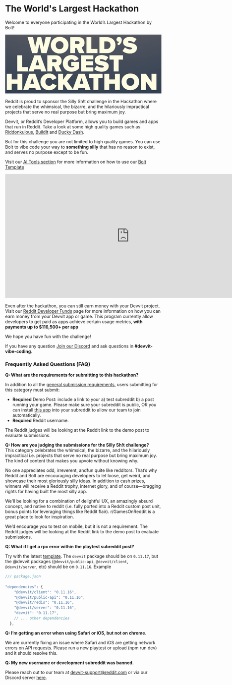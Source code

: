 # The World's Largest Hackathon

Welcome to everyone participating in the World’s Largest Hackathon by Bolt!

[![Hackathon Logo](./assets/ai-tools/hackathon-logo.png)](https://hackathon.dev)

Reddit is proud to sponsor the Silly Sh!t challenge in the Hackathon where we celebrate the whimsical, the bizarre, and the hilariously impractical projects that serve no real purpose but bring maximum joy.

Devvit, or Reddit’s Developer Platform, allows you to build games and apps that run in Reddit. Take a look at some high quality games such as [Riddonkulous](https://www.reddit.com/r/riddonkulous/), [BuildIt](https://www.reddit.com/r/buildit/) and [Ducky Dash](https://www.reddit.com/r/RedditGames/comments/1l2vq3t/daily_challenge_ducky_dash_june_4_2025/).

But for this challenge you are not limited to high quality games. You can use Bolt to vibe code your way to **something silly** that has no reason to exist, and serves no purpose except to be fun.

Visit our [AI Tools section](devvit_web/ai_tools.mdx) for more information on how to use our [Bolt Template](https://github.com/reddit/devvit-bolt-starter-experimental)

<iframe
  width="800px"
  height="400px"
  src="https://www.youtube.com/embed/uI85NRCoQNU"
  title="Using the Bolt x Devvit template"
  frameborder="0"
  allow="accelerometer; autoplay; clipboard-write; encrypted-media; gyroscope; picture-in-picture; web-share"
  referrerpolicy="strict-origin-when-cross-origin"
  allowfullscreen
></iframe>

Even after the hackathon, you can still earn money with your Devvit project. Visit our [Reddit Developer Funds](reddit_developer_funds.md) page for more information on how you can earn money from your Devvit app or game. This program currently allow developers to get paid as apps achieve certain usage metrics, **with payments up to $116,500+ per app**

We hope you have fun with the challenge!

If you have any question [Join our Discord](https://discord.gg/Cd43ExtEFS) and ask questions in **#devvit-vibe-coding**.

### Frequently Asked Questions (FAQ)

**Q: What are the requirements for submitting to this hackathon?**

In addition to all the [general submission requirements](https://worldslargesthackathon.devpost.com/resources#silly-sh-t-challenge), users submitting for this category must submit:

- **Required** Demo Post: include a link to your a) test subreddit b) a post running your game. Please make sure your subreddit is public, OR you can install [this app](https://developers.reddit.com/apps/dr-admin-approve) into your subreddit to allow our team to join automatically.
- **Required** Reddit username.

The Reddit judges will be looking at the Reddit link to the demo post to evaluate submissions.

**Q: How are you judging the submissions for the Silly Sh\!t challenge?**  
This category celebrates the whimsical, the bizarre, and the hilariously impractical i.e. projects that serve no real purpose but bring maximum joy. The kind of content that makes you upvote without knowing why.

No one appreciates odd, irreverent, andfun quite like redditors. That’s why Reddit and Bolt are encouraging developers to let loose, get weird, and showcase their most gloriously silly ideas. In addition to cash prizes, winners will receive a Reddit trophy, internet glory, and of course—bragging rights for having built the most silly app.

We'll be looking for a combination of delightful UX, an amazingly absurd concept, and native to reddit (i.e. fully ported into a Reddit custom post unit, bonus points for leveraging things like Reddit flair). r/GamesOnReddit is a great place to look for inspiration.

We’d encourage you to test on mobile, but it is not a requirement. The Reddit judges will be looking at the Reddit link to the demo post to evaluate submissions.

**Q: What if I get a rpc error within the playtest subreddit post?**

Try with the latest [template](https://github.com/reddit/devvit-bolt-starter-experimental). The `devvit` package should be on `0.11.17`, but the @devvit packages (`@devvit/public-api`, `@devvit/client`, `@devvit/server`, etc) should be on `0.11.16`.
Example

```js
/// package.json

"dependencies": {
    "@devvit/client": "0.11.16",
    "@devvit/public-api": "0.11.16",
    "@devvit/redis": "0.11.16",
    "@devvit/server": "0.11.16",
    "devvit": "0.11.17",
    // ... other dependencies
  },
```

**Q: I’m getting an error when using Safari or iOS, but not on chrome.**

We are currently fixing an issue where Safari and iOS are getting network errors on API requests. Please run a new playtest or upload (npm run dev) and it should resolve this.

**Q: My new username or development subreddit was banned.**

Please reach out to our team at [devvit-support@reddit.com](mailto:devvit-support@reddit.com) or via our Discord server [here](https://discord.com/invite/R7yu2wh9Qz).
